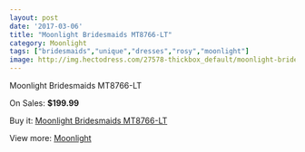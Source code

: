 ```yaml
---
layout: post
date: '2017-03-06'
title: "Moonlight Bridesmaids MT8766-LT"
category: Moonlight
tags: ["bridesmaids","unique","dresses","rosy","moonlight"]
image: http://img.hectodress.com/27578-thickbox_default/moonlight-bridesmaids-mt8766-lt.jpg
---
```

Moonlight Bridesmaids MT8766-LT

On Sales: **$199.99**
<a href="https://www.hectodress.com/moonlight/12833-moonlight-bridesmaids-mt8766-lt.html"><amp-img layout="responsive" width="600" height="600" src="//img.hectodress.com/27578-thickbox_default/moonlight-bridesmaids-mt8766-lt.jpg" alt="Moonlight Bridesmaids MT8766-LT 0" /></a>
<a href="https://www.hectodress.com/moonlight/12833-moonlight-bridesmaids-mt8766-lt.html"><amp-img layout="responsive" width="600" height="600" src="//img.hectodress.com/27579-thickbox_default/moonlight-bridesmaids-mt8766-lt.jpg" alt="Moonlight Bridesmaids MT8766-LT 1" /></a>

Buy it: [Moonlight Bridesmaids MT8766-LT](https://www.hectodress.com/moonlight/12833-moonlight-bridesmaids-mt8766-lt.html "Moonlight Bridesmaids MT8766-LT")

View more: [Moonlight](https://www.hectodress.com/197-moonlight "Moonlight")